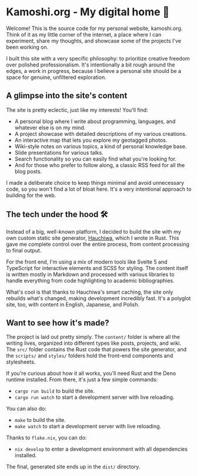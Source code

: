 # Kamoshi.org - My digital home 🏡

Welcome! This is the source code for my personal website, kamoshi.org. Think of
it as my little corner of the internet, a place where I can experiment, share my
thoughts, and showcase some of the projects I've been working on.

I built this site with a very specific philosophy: to prioritize creative
freedom over polished professionalism. It's intentionally a bit rough around the
edges, a work in progress, because I believe a personal site should be a space
for genuine, unfiltered exploration.

## A glimpse into the site's content

The site is pretty eclectic, just like my interests! You'll find:
- A personal blog where I write about programming, languages, and whatever else is on my mind.
- A project showcase with detailed descriptions of my various creations.
- An interactive map that lets you explore my geotagged photos.
- Wiki-style notes on various topics, a kind of personal knowledge base.
- Slide presentations for various talks.
- Search functionality so you can easily find what you're looking for.
- And for those who prefer to follow along, a classic RSS feed for all the blog posts.

I made a deliberate choice to keep things minimal and avoid unnecessary code, so
you won't find a lot of bloat here. It's a very intentional approach to building
for the web.

## The tech under the hood 🛠️

Instead of a big, well-known platform, I decided to build the site with my own
custom static site generator, [Hauchiwa](https://docs.rs/hauchiwa), which I
wrote in Rust. This gave me complete control over the entire process, from
content processing to final output.

For the front end, I'm using a mix of modern tools like Svelte 5 and TypeScript
for interactive elements and SCSS for styling. The content itself is written
mostly in Markdown and processed with various libraries to handle everything
from code highlighting to academic bibliographies.

What's cool is that thanks to Hauchiwa's smart caching, the site only rebuilds
what's changed, making development incredibly fast. It's a polyglot site, too,
with content in English, Japanese, and Polish.

## Want to see how it's made?

The project is laid out pretty simply. The `content/` folder is where all the
writing lives, organized into different types like posts, projects, and wiki.
The `src/` folder contains the Rust code that powers the site generator, and the
`scripts/` and `styles/` folders hold the front-end components and stylesheets.

If you're curious about how it all works, you'll need Rust and the Deno runtime
installed. From there, it's just a few simple commands:
- `cargo run build` to build the site.
- `cargo run watch` to start a development server with live reloading.

You can also do:
- `make` to build the site.
- `make watch` to start a development server with live reloading.

Thanks to `flake.nix`, you can do:
- `nix develop` to enter a development environment with all dependencies installed.

The final, generated site ends up in the `dist/` directory.
